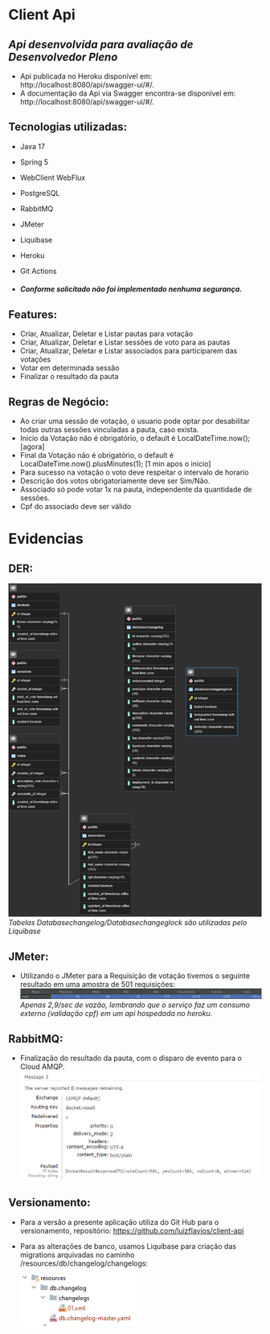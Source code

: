 # Client Api

## _Api desenvolvida para avaliação de Desenvolvedor Pleno_

- Api publicada no Heroku disponível em: http://localhost:8080/api/swagger-ui/#/.
- A documentação da Api via Swagger encontra-se disponível em: http://localhost:8080/api/swagger-ui/#/.

## Tecnologias utilizadas:

- Java 17
- Spring 5
- WebClient WebFlux
- PostgreSQL
- RabbitMQ
- JMeter
- Liquibase
- Heroku
- Git Actions

- ##### Conforme solicitado não foi implementado nenhuma segurança.

## Features:

- Criar, Atualizar, Deletar e Listar pautas para votação
- Criar, Atualizar, Deletar e Listar sessões de voto para as pautas
- Criar, Atualizar, Deletar e Listar associados para participarem das votações
- Votar em determinada sessão
- Finalizar o resultado da pauta

## Regras de Negócio:

- Ao criar uma sessão de votação, o usuario pode optar por desabilitar todas outras sessões vinculadas a pauta, caso
  exista.
- Inicio da Votação não é obrigatório, o default é LocalDateTime.now(); [agora]
- Final da Votação não é obrigatório, o default é LocalDateTime.now().plusMinutes(1); [1 min apos o inicio]
- Para sucesso na votação o voto deve respeitar o intervalo de horario
- Descrição dos votos obrigatoriamente deve ser Sim/Não.
- Associado só pode votar 1x na pauta, independente da quantidade de sessões.
- Cpf do associado deve ser válido

# Evidencias

## DER:

![img_3.png](src/main/resources/static/img_3.png)  
_Tabelas Databasechangelog/Databasechangeglock são utilizadas pelo Liquibase_

## JMeter:

- Utilizando o JMeter para a Requisição de votação tivemos o seguinte resultado em uma amostra de 501 requisições:
  ![img.png](src/main/resources/static/img.png)
  _Apenas 2,9/sec de vazão, lembrando que o serviço faz um consumo externo (validação cpf) em um api hospedada no
  heroku._

## RabbitMQ:

- Finalização do resultado da pauta, com o disparo de evento para o Cloud AMQP.
  ![img_1.png](src/main/resources/static/img_1.png)

## Versionamento:

- Para a versão a presente aplicação utiliza do Git Hub para o versionamento,
  repositório: https://github.com/luizflavios/client-api
- Para as alterações de banco, usamos Liquibase para criação das migrations arquivadas no caminho
  /resources/db/changelog/changelogs:

  ![img_2.png](src/main/resources/static/img_2.png)